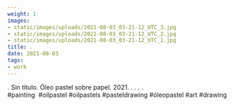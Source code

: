 ```yaml
---
weight: 1
images:
- static/images/uploads/2021-08-03_03-21-12_UTC_3.jpg
- static/images/uploads/2021-08-03_03-21-12_UTC_2.jpg
- static/images/uploads/2021-08-03_03-21-12_UTC_1.jpg
title: .
date: 2021-08-03
tags:
- work
---
```


.
Sin título.
Óleo pastel sobre papel.
2021.
.
.
.
.
#painting  #oilpastel #oilpastels #pasteldrawing #óleopastel #art #drawing
